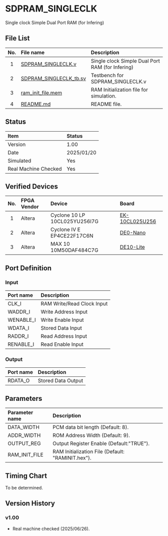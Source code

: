 # SDPRAM_SINGLECLK
Single clock Simple Dual Port RAM (for Infering)

## File List
| No. |File name|Description|
|:---:|:-------------------------|:----------|
|  1  |[SDPRAM_SINGLECLK.v](./SDPRAM_SINGLECLK.v)|Single clock Simple Dual Port RAM (for Infering)|
|  2  |[SDPRAM_SINGLECLK_tb.sv](./SDPRAM_SINGLECLK_tb.sv)|Testbench for SDPRAM_SINGLECLK.v|
|  3  |[ram_init_file.mem](./ram_init_file.mem)|RAM Initialization file for simulation.|
|  4  |[README.md](./README.md)|README file.|

## Status
|Item|Status|
|:------|:---------|
|Version|1.00|
|Date   |2025/01/20|
|Simulated|Yes|
|Real Machine Checked|Yes|

## Verified Devices
|No.|FPGA Vendor|Device|Board|
|:-:|:----------|:-----|:----|
|1|Altera|Cyclone 10 LP 10CL025YU256I7G|[EK-10CL025U256](https://www.intel.com/content/www/us/en/products/details/fpga/development-kits/cyclone/10-lp-evaluation-kit.html)|
|2|Altera|Cyclone IV E EP4CE22F17C6N|[DE0-Nano](https://www.terasic.com.tw/cgi-bin/page/archive.pl?No=593)|
|3|Altera|MAX 10 10M50DAF484C7G|[DE10-Lite](https://www.terasic.com.tw/cgi-bin/page/archive.pl?Language=English&CategoryNo=234&No=1021)|

## Port Definition
### Input
|Port name|Description|
|:--------|:----------|
|CLK_I|RAM Write/Read Clock Input|
|WADDR_I|Write Address Input|
|WENABLE_I|Write Enable Input|
|WDATA_I|Stored Data Input|
|RADDR_I|Read Address Input|
|RENABLE_I|Read Enable Input|

### Output
|Port name|Description|
|:--------|:----------|
|RDATA_O|Stored Data Output|

## Parameters
|Parameter name|Description|
|:-------------|:----------|
|DATA_WIDTH|PCM data bit length (Default: 8).|
|ADDR_WIDTH|ROM Address Width (Default: 9).|
|OUTPUT_REG|Output Register Enable (Default:"TRUE").|
|RAM_INIT_FILE|RAM Initialization File (Default: "RAMINIT.hex").|

## Timing Chart
To be determined.

## Version History
### v1.00
- Real machine checked (2025/06/26).
